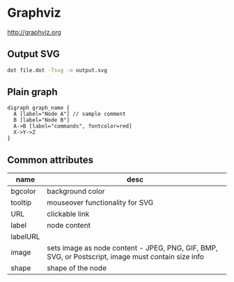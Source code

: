 # Graphviz

<http://graphviz.org>

## Output SVG

```bash
dot file.dot -Tsvg -o output.svg
```

## Plain graph

```
digraph graph_name {
  A [label="Node A"] // sample comment
  B [label="Node B"]
  A->B [label="commands", fontcolor=red]
  X->Y->Z
}
```

## Common attributes

name         | desc
---          | ---
bgcolor      | background color
tooltip      | mouseover functionality for SVG
URL          | clickable link
label        | node content
labelURL     |
image        | sets image as node content - JPEG, PNG, GIF, BMP, SVG, or Postscript, image must contain size info
shape        | shape of the node
